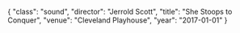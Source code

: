 {
  "class": "sound",
  "director": "Jerrold Scott",
  "title": "She Stoops to Conquer",
  "venue": "Cleveland Playhouse",
  "year": "2017-01-01"
}
